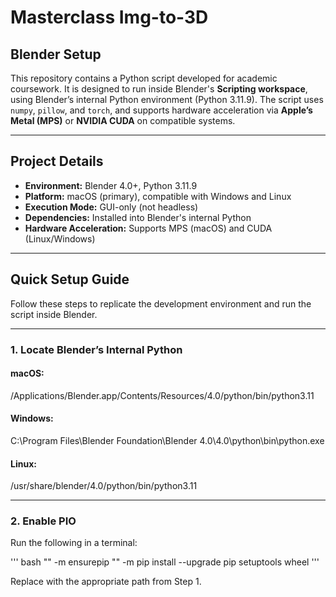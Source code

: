 # Masterclass Img-to-3D 

## Blender Setup

This repository contains a Python script developed for academic coursework. It is designed to run inside Blender's **Scripting workspace**, using Blender’s internal Python environment (Python 3.11.9). The script uses `numpy`, `pillow`, and `torch`, and supports hardware acceleration via **Apple’s Metal (MPS)** or **NVIDIA CUDA** on compatible systems.

---

## Project Details
 
- **Environment:** Blender 4.0+, Python 3.11.9  
- **Platform:** macOS (primary), compatible with Windows and Linux  
- **Execution Mode:** GUI-only (not headless)  
- **Dependencies:** Installed into Blender's internal Python  
- **Hardware Acceleration:** Supports MPS (macOS) and CUDA (Linux/Windows)

---

## Quick Setup Guide

Follow these steps to replicate the development environment and run the script inside Blender.

---

### 1. Locate Blender’s Internal Python

#### macOS:

/Applications/Blender.app/Contents/Resources/4.0/python/bin/python3.11

#### Windows:

C:\Program Files\Blender Foundation\Blender 4.0\4.0\python\bin\python.exe

#### Linux:

/usr/share/blender/4.0/python/bin/python3.11

---

### 2. Enable PIO

Run the following in a terminal:

'''
bash
"<path-to-blender-python>" -m ensurepip
"<path-to-blender-python>" -m pip install --upgrade pip setuptools wheel
'''

Replace <path-to-blender-python> with the appropriate path from Step 1.

